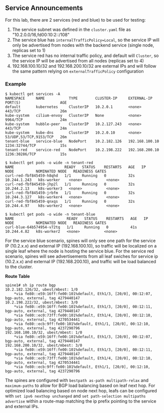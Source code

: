 
## Service Announcements

For this lab, there are 2 services (red and blue) to be used for testing:

1) The service subnet was defined in the ```cluster.yaml``` file as "10.2.0.0/16,fd00:10:2::/108" 
2) The service blue has ```internalTrafficPolicy=Local```, so the service IP will only be advertised from nodes with the backend service (single node, replicas set to 1)
3) The service red has no internal traffic policy, and default will ```Cluster```, so the service IP will be advertised from all nodes (replicas set to 4)
4) 192.168.100.10/32 and 192.168.200.10/32 are external IPs and will follow the same pattern relying on ```externalTrafficPolicy``` configuration

### Example

```
$ kubectl get services -A
NAMESPACE     NAME           TYPE        CLUSTER-IP     EXTERNAL-IP      PORT(S)                  AGE
default       kubernetes     ClusterIP   10.2.0.1       <none>           443/TCP                  26m
kube-system   cilium-envoy   ClusterIP   None           <none>           9964/TCP                 24m
kube-system   hubble-peer    ClusterIP   10.2.127.243   <none>           443/TCP                  24m
kube-system   kube-dns       ClusterIP   10.2.0.10      <none>           53/UDP,53/TCP,9153/TCP   26m
tenant-blue   service-blue   NodePort    10.2.182.126   192.168.100.10   1234:32744/TCP           15s
tenant-red    service-red    NodePort    10.2.198.222   192.168.200.10   1236:30286/TCP           15s

$ kubectl get pods -o wide -n tenant-red
NAME                       READY   STATUS    RESTARTS   AGE   IP             NODE          NOMINATED NODE   READINESS GATES
curl-red-fbf845459-h8qhd   1/1     Running   0          32s   10.244.1.243   k8s-worker    <none>           <none>
curl-red-fbf845459-jhp2l   1/1     Running   0          32s   10.244.2.13    k8s-worker3   <none>           <none>
curl-red-fbf845459-jrbfm   1/1     Running   0          32s   10.244.3.127   k8s-worker4   <none>           <none>
curl-red-fbf845459-qnxqs   1/1     Running   0          32s   10.244.4.97    k8s-worker2   <none>           <none>

$ kubectl get pods -o wide -n tenant-blue
NAME                        READY   STATUS    RESTARTS   AGE   IP            NODE          NOMINATED NODE   READINESS GATES
curl-blue-64b574954-v72tq   1/1     Running   0          41s   10.244.4.82   k8s-worker2   <none>           <none>
```

For the service blue scenario, spines will only see one path for the service IP (10.2.x.x) and external IP (192.168.100.10), so traffic will be localized on a single leaf where the node is hosting the service blue. For the service red scenario, spines will see advertisements from all leaf swiches for service ip (10.2.x.x) and external IP (192.168.200.10), and traffic will be load balanced to the cluster. 

**Route Table**

```
spine1# sh ip route bgp 
10.2.182.126/32, ubest/mbest: 1/0
    *via fe80::e59:16ff:fe00:101%default, Eth1/3, [20/0], 00:12:07, bgp-auto, external, tag 4279440147
10.2.198.222/32, ubest/mbest: 3/0
    *via fe80::e59:16ff:fe00:101%default, Eth1/3, [20/0], 00:12:11, bgp-auto, external, tag 4279440147
    *via fe80::ec0:73ff:fe00:101%default, Eth1/4, [20/0], 00:12:10, bgp-auto, external, tag 4270534441
    *via fe80::ecb:9ff:fe00:101%default, Eth1/1, [20/0], 00:12:10, bgp-auto, external, tag 4237290796
192.168.100.10/32, ubest/mbest: 1/0
    *via fe80::e59:16ff:fe00:101%default, Eth1/3, [20/0], 00:12:07, bgp-auto, external, tag 4279440147
192.168.200.10/32, ubest/mbest: 3/0
    *via fe80::e59:16ff:fe00:101%default, Eth1/3, [20/0], 00:12:11, bgp-auto, external, tag 4279440147
    *via fe80::ec0:73ff:fe00:101%default, Eth1/4, [20/0], 00:12:10, bgp-auto, external, tag 4270534441
    *via fe80::ecb:9ff:fe00:101%default, Eth1/1, [20/0], 00:12:10, bgp-auto, external, tag 4237290796
```

The spines are configured with ```bestpath as-path multipath-relax``` and ```maximum-paths``` to allow for BGP load balancing based on leaf next hop. For optimized load balancing based on node next hop, leafs can be configured with ```set ipv6 nexthop unchanged``` and ```set path-selection multipaths advertise``` within a route-map matching the ip prefix pointing to the service and external IPs. 